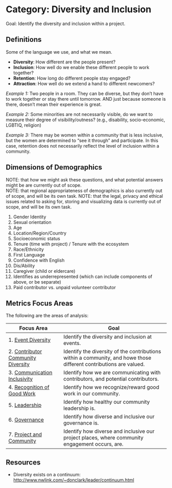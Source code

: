 # Category: Diversity and Inclusion

Goal: Identify the diversity and inclusion within a project.

## Definitions
Some of the language we use, and what we mean.

* **Diversity**: How different are the people present?
* **Inclusion**: How well do we enable these different people to work together?
* **Retention**: How long do different people stay engaged?
* **Attraction**: How well do we extend a hand to different newcomers?

*Example 1:* Two people in a room. They can be diverse, but they don’t have to work together or stay there until tomorrow. AND just because someone is there, doesn’t mean their experience is great.

*Example 2:* Some minorities are not necessarily visible, do we want to measure their degree of visibility/outness? (e.g., disability, socio-economic, LGBTIQ, religion)

*Example 3:* There may be women within a community that is less inclusive, but the women are determined to “see it through” and participate. In this case, retention does not necessarily reflect the level of inclusion within a community.

## Dimensions of Demographics
NOTE: that *how* we might ask these questions, and what potential answers might be are currently out of scope.  
NOTE: that regional appropriateness of demographics is also currently out of scope, and will be its own task.
NOTE: that the legal, privacy and ethical issues related to asking for, storing and visualizing data is currently out of scope, and will be its own task.

1. Gender Identity
2. Sexual orientation
3. Age
4. Location/Region/Country
6. Socioeconomic status
7. Tenure (time with project) / Tenure with the ecosystem
8. Race/Ethnicity
9. First Language
10. Confidence with English
11. Dis/Ability
12. Caregiver (child or eldercare)
13. Identifies as underrepresented (which can include components of above, or be separate)
14. Paid contributor vs. unpaid volunteer contributor


## Metrics Focus Areas

The following are the areas of analysis:

| Focus Area | Goal |
| --- | --- |
|1. [Event Diversity](../focus-areas/events/) | Identify the diversity and inclusion at events. |
|2. [Contributor Community Diversity](../focus-areas/contribution/) | Identify the diversity of the contributions within a community, and howe those different contributions are valued.|
|3. [Communication Inclusivity](../focus-areas/communication/) | Identify how we are communicating with contributors, and potential contributors.|
|4. [Recognition of Good Work](../focus-areas/recognition/) | Identify how we recognize/reward good work in our community.|
|5. [Leadership](../focus-areas/leadership/) | Identify how healthy our community leadership is.|
|6. [Governance](../focus-areas/governance/) | Identify how diverse and inclusive our governance is.|
|7. [Project and Community](../focus-areas/project-and-community/) | Identify how diverse and inclusive our project places, where community engagement occurs, are.|

## Resources

* Diversity exists on a continuum: http://www.nwlink.com/~donclark/leader/continuum.html

